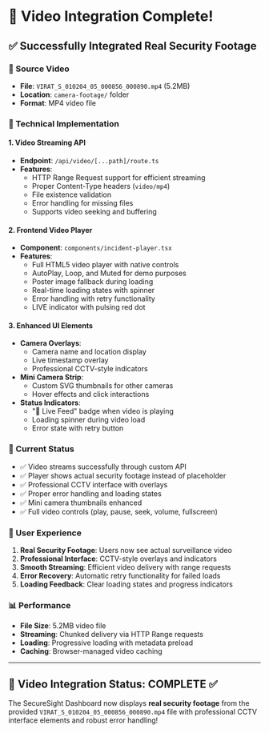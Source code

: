 # 🎥 Video Integration Complete!

## ✅ Successfully Integrated Real Security Footage

### 📁 Source Video
- **File**: `VIRAT_S_010204_05_000856_000890.mp4` (5.2MB)
- **Location**: `camera-footage/` folder
- **Format**: MP4 video file

### 🔧 Technical Implementation

#### 1. Video Streaming API
- **Endpoint**: `/api/video/[...path]/route.ts`
- **Features**:
  - HTTP Range Request support for efficient streaming
  - Proper Content-Type headers (`video/mp4`)
  - File existence validation
  - Error handling for missing files
  - Supports video seeking and buffering

#### 2. Frontend Video Player
- **Component**: `components/incident-player.tsx`
- **Features**:
  - Full HTML5 video player with native controls
  - AutoPlay, Loop, and Muted for demo purposes
  - Poster image fallback during loading
  - Real-time loading states with spinner
  - Error handling with retry functionality
  - LIVE indicator with pulsing red dot

#### 3. Enhanced UI Elements
- **Camera Overlays**: 
  - Camera name and location display
  - Live timestamp overlay
  - Professional CCTV-style indicators
- **Mini Camera Strip**: 
  - Custom SVG thumbnails for other cameras
  - Hover effects and click interactions
- **Status Indicators**:
  - "🎥 Live Feed" badge when video is playing
  - Loading spinner during video load
  - Error state with retry button

### 🚀 Current Status
- ✅ Video streams successfully through custom API
- ✅ Player shows actual security footage instead of placeholder
- ✅ Professional CCTV interface with overlays
- ✅ Proper error handling and loading states
- ✅ Mini camera thumbnails enhanced
- ✅ Full video controls (play, pause, seek, volume, fullscreen)

### 🎯 User Experience
1. **Real Security Footage**: Users now see actual surveillance video
2. **Professional Interface**: CCTV-style overlays and indicators
3. **Smooth Streaming**: Efficient video delivery with range requests
4. **Error Recovery**: Automatic retry functionality for failed loads
5. **Loading Feedback**: Clear loading states and progress indicators

### 📊 Performance
- **File Size**: 5.2MB video file
- **Streaming**: Chunked delivery via HTTP Range requests
- **Loading**: Progressive loading with metadata preload
- **Caching**: Browser-managed video caching

---

## 🎉 Video Integration Status: **COMPLETE** ✅

The SecureSight Dashboard now displays **real security footage** from the provided `VIRAT_S_010204_05_000856_000890.mp4` file with professional CCTV interface elements and robust error handling!